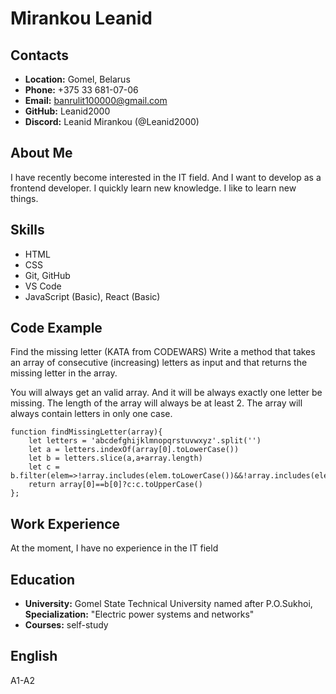 # Mirankou Leanid
## Contacts
* **Location:** Gomel, Belarus
* **Phone:** +375 33 681-07-06
* **Email:** banrulit100000@gmail.com
* **GitHub:** Leanid2000
* **Discord:** Leanid Mirankou (@Leanid2000)
## About Me
I have recently become interested in the IT field. And I want to develop as a frontend developer. I quickly learn new knowledge. I like to learn new things.
## Skills
* HTML
* CSS
* Git, GitHub
* VS Code
* JavaScript (Basic), React (Basic)
## Code Example
Find the missing letter (KATA from CODEWARS)
Write a method that takes an array of consecutive (increasing) letters as input and that returns the missing letter in the array.

You will always get an valid array. And it will be always exactly one letter be missing. The length of the array will always be at least 2.
The array will always contain letters in only one case.
```
function findMissingLetter(array){
    let letters = 'abcdefghijklmnopqrstuvwxyz'.split('')
    let a = letters.indexOf(array[0].toLowerCase())
    let b = letters.slice(a,a+array.length)
    let c = b.filter(elem=>!array.includes(elem.toLowerCase())&&!array.includes(elem.toUpperCase())).join()
    return array[0]==b[0]?c:c.toUpperCase()
};
```
## Work Experience 
At the moment, I have no experience in the IT field
## Education
* **University:** Gomel State Technical University named after P.O.Sukhoi, **Specialization:** "Electric power systems and networks"
* **Courses:** self-study
## English
A1-A2
